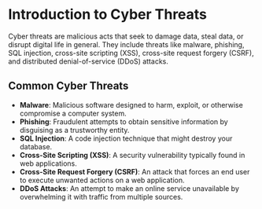 # Introduction to Cyber Threats

Cyber threats are malicious acts that seek to damage data, steal data, or disrupt digital life in general. They include threats like malware, phishing, SQL injection, cross-site scripting (XSS), cross-site request forgery (CSRF), and distributed denial-of-service (DDoS) attacks.

## Common Cyber Threats
- **Malware**: Malicious software designed to harm, exploit, or otherwise compromise a computer system.
- **Phishing**: Fraudulent attempts to obtain sensitive information by disguising as a trustworthy entity.
- **SQL Injection**: A code injection technique that might destroy your database.
- **Cross-Site Scripting (XSS)**: A security vulnerability typically found in web applications.
- **Cross-Site Request Forgery (CSRF)**: An attack that forces an end user to execute unwanted actions on a web application.
- **DDoS Attacks**: An attempt to make an online service unavailable by overwhelming it with traffic from multiple sources.
